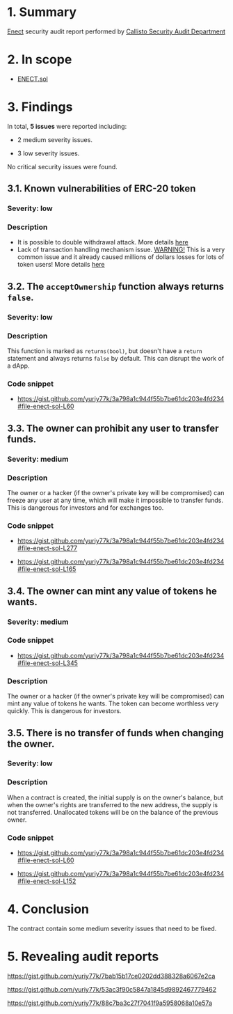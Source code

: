 # 1. Summary

[Enect](https://etherscan.io/address/0x27ce70a584c085712cd42f20181237178ddc5a45#code) security audit report performed by [Callisto Security Audit Department](https://github.com/EthereumCommonwealth/Auditing)

# 2. In scope

- [ENECT.sol](https://gist.github.com/yuriy77k/3a798a1c944f55b7be61dc203e4fd234#file-enect-sol)

# 3. Findings

In total, **5 issues** were reported including:

- 2 medium severity issues.

- 3 low severity issues.

No critical security issues were found.

## 3.1. Known vulnerabilities of ERC-20 token

### Severity: low

### Description

* It is possible to double withdrawal attack. More details [here](https://docs.google.com/document/d/1YLPtQxZu1UAvO9cZ1O2RPXBbT0mooh4DYKjA_jp-RLM/edit)
* Lack of transaction handling mechanism issue. [WARNING!](https://gist.github.com/Dexaran/ddb3e89fe64bf2e06ed15fbd5679bd20) This is a very common issue and it already caused millions of dollars losses for lots of token users! More details [here](https://docs.google.com/document/d/1Feh5sP6oQL1-1NHi-X1dbgT3ch2WdhbXRevDN681Jv4/edit)


## 3.2. The `acceptOwnership` function always returns `false`.

### Severity: low

### Description

This function is marked as `returns(bool)`, but doesn't have a `return` statement and always returns `false` by default. This can disrupt the work of a dApp.

### Code snippet

* https://gist.github.com/yuriy77k/3a798a1c944f55b7be61dc203e4fd234#file-enect-sol-L60

## 3.3. The owner can prohibit any user to transfer funds.

### Severity: medium

### Description

The owner or a hacker (if the owner's private key will be compromised) can freeze any user at any time, which will make it impossible to transfer funds. This is dangerous for investors and for exchanges too. 

### Code snippet

* https://gist.github.com/yuriy77k/3a798a1c944f55b7be61dc203e4fd234#file-enect-sol-L277

* https://gist.github.com/yuriy77k/3a798a1c944f55b7be61dc203e4fd234#file-enect-sol-L165

## 3.4. The owner can mint any value of tokens he wants.

### Severity: medium

### Code snippet

* https://gist.github.com/yuriy77k/3a798a1c944f55b7be61dc203e4fd234#file-enect-sol-L345

### Description

The owner or a hacker (if the owner's private key will be compromised) can mint any value of tokens he wants. The token can become worthless very quickly. This is dangerous for investors.

## 3.5. There is no transfer of funds when changing the owner.

### Severity: low

### Description

When a contract is created, the initial supply is on the owner's balance, but when the owner's rights are transferred to the new address, the supply is not transferred. Unallocated tokens will be on the balance of the previous owner.

### Code snippet

* https://gist.github.com/yuriy77k/3a798a1c944f55b7be61dc203e4fd234#file-enect-sol-L60

* https://gist.github.com/yuriy77k/3a798a1c944f55b7be61dc203e4fd234#file-enect-sol-L152

# 4. Conclusion

The contract contain some medium severity issues that need to be fixed.

# 5. Revealing audit reports

https://gist.github.com/yuriy77k/7bab15b17ce0202dd388328a6067e2ca

https://gist.github.com/yuriy77k/53ac3f90c5847a1845d9892467779462

https://gist.github.com/yuriy77k/88c7ba3c27f7041f9a5958068a10e57a
